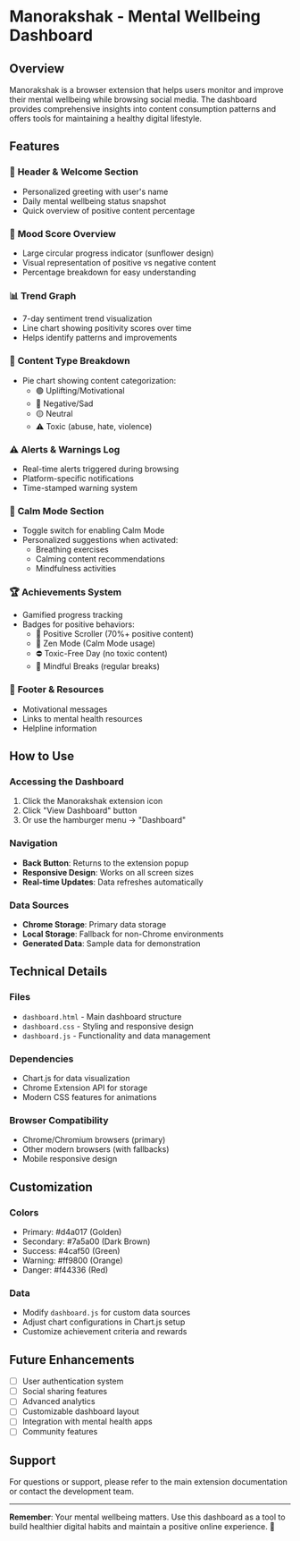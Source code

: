 # Manorakshak - Mental Wellbeing Dashboard

## Overview
Manorakshak is a browser extension that helps users monitor and improve their mental wellbeing while browsing social media. The dashboard provides comprehensive insights into content consumption patterns and offers tools for maintaining a healthy digital lifestyle.

## Features

### 🎯 **Header & Welcome Section**
- Personalized greeting with user's name
- Daily mental wellbeing status snapshot
- Quick overview of positive content percentage

### 🌻 **Mood Score Overview**
- Large circular progress indicator (sunflower design)
- Visual representation of positive vs negative content
- Percentage breakdown for easy understanding

### 📊 **Trend Graph**
- 7-day sentiment trend visualization
- Line chart showing positivity scores over time
- Helps identify patterns and improvements

### 🥧 **Content Type Breakdown**
- Pie chart showing content categorization:
  - 🟢 Uplifting/Motivational
  - 🔴 Negative/Sad
  - 🟡 Neutral
  - ⚠️ Toxic (abuse, hate, violence)

### ⚠️ **Alerts & Warnings Log**
- Real-time alerts triggered during browsing
- Platform-specific notifications
- Time-stamped warning system

### 🧘 **Calm Mode Section**
- Toggle switch for enabling Calm Mode
- Personalized suggestions when activated:
  - Breathing exercises
  - Calming content recommendations
  - Mindfulness activities

### 🏆 **Achievements System**
- Gamified progress tracking
- Badges for positive behaviors:
  - 🌟 Positive Scroller (70%+ positive content)
  - 🧘 Zen Mode (Calm Mode usage)
  - ⛔ Toxic-Free Day (no toxic content)
  - 🌿 Mindful Breaks (regular breaks)

### 💚 **Footer & Resources**
- Motivational messages
- Links to mental health resources
- Helpline information

## How to Use

### Accessing the Dashboard
1. Click the Manorakshak extension icon
2. Click "View Dashboard" button
3. Or use the hamburger menu → "Dashboard"

### Navigation
- **Back Button**: Returns to the extension popup
- **Responsive Design**: Works on all screen sizes
- **Real-time Updates**: Data refreshes automatically

### Data Sources
- **Chrome Storage**: Primary data storage
- **Local Storage**: Fallback for non-Chrome environments
- **Generated Data**: Sample data for demonstration

## Technical Details

### Files
- `dashboard.html` - Main dashboard structure
- `dashboard.css` - Styling and responsive design
- `dashboard.js` - Functionality and data management

### Dependencies
- Chart.js for data visualization
- Chrome Extension API for storage
- Modern CSS features for animations

### Browser Compatibility
- Chrome/Chromium browsers (primary)
- Other modern browsers (with fallbacks)
- Mobile responsive design

## Customization

### Colors
- Primary: #d4a017 (Golden)
- Secondary: #7a5a00 (Dark Brown)
- Success: #4caf50 (Green)
- Warning: #ff9800 (Orange)
- Danger: #f44336 (Red)

### Data
- Modify `dashboard.js` for custom data sources
- Adjust chart configurations in Chart.js setup
- Customize achievement criteria and rewards

## Future Enhancements

- [ ] User authentication system
- [ ] Social sharing features
- [ ] Advanced analytics
- [ ] Customizable dashboard layout
- [ ] Integration with mental health apps
- [ ] Community features

## Support

For questions or support, please refer to the main extension documentation or contact the development team.

---

**Remember**: Your mental wellbeing matters. Use this dashboard as a tool to build healthier digital habits and maintain a positive online experience. 💚
